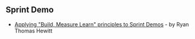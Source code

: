 ## Sprint Demo

- [Applying "Build, Measure Learn" principles to Sprint Demos](https://www.linkedin.com/pulse/applying-build-measure-learn-principles-sprint-demos-ryan-thomas) - by Ryan Thomas Hewitt